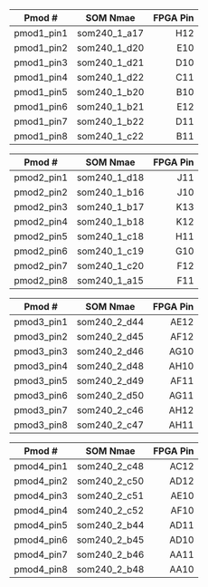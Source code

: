 | Pmod #  |  SOM Nmae      |  FPGA Pin |
|----------|:-------------:|------:|
| pmod1_pin1 | som240_1_a17 | H12 | 
| pmod1_pin2 | som240_1_d20 | E10 | 
| pmod1_pin3 | som240_1_d21 | D10 | 
| pmod1_pin4 | som240_1_d22 | C11 | 
| pmod1_pin5 | som240_1_b20 | B10 | 
| pmod1_pin6 | som240_1_b21 | E12 | 
| pmod1_pin7 | som240_1_b22 | D11 | 
| pmod1_pin8 | som240_1_c22 | B11 | 

| Pmod #  |      SOM Nmae      |  FPGA Pin |
|----------|:-------------:|------:|
| pmod2_pin1 | som240_1_d18 | J11 | 
| pmod2_pin2 | som240_1_b16 | J10 | 
| pmod2_pin3 | som240_1_b17 | K13 | 
| pmod2_pin4 | som240_1_b18 | K12 | 
| pmod2_pin5 | som240_1_c18 | H11 | 
| pmod2_pin6 | som240_1_c19 | G10 | 
| pmod2_pin7 | som240_1_c20 | F12 | 
| pmod2_pin8 | som240_1_a15 | F11 | 

| Pmod #  |      SOM Nmae      |  FPGA Pin |
|----------|:-------------:|------:|
| pmod3_pin1 | som240_2_d44 | AE12 | 
| pmod3_pin2 | som240_2_d45 | AF12 | 
| pmod3_pin3 | som240_2_d46 | AG10 | 
| pmod3_pin4 | som240_2_d48 | AH10 | 
| pmod3_pin5 | som240_2_d49 | AF11 | 
| pmod3_pin6 | som240_2_d50 | AG11 | 
| pmod3_pin7 | som240_2_c46 | AH12 | 
| pmod3_pin8 | som240_2_c47 | AH11 | 

| Pmod #  |      SOM Nmae      |  FPGA Pin |
|----------|:-------------:|------:|
| pmod4_pin1 | som240_2_c48 | AC12 | 
| pmod4_pin2 | som240_2_c50 | AD12 | 
| pmod4_pin3 | som240_2_c51 | AE10 | 
| pmod4_pin4 | som240_2_c52 | AF10 | 
| pmod4_pin5 | som240_2_b44 | AD11 | 
| pmod4_pin6 | som240_2_b45 | AD10 | 
| pmod4_pin7 | som240_2_b46 | AA11 | 
| pmod4_pin8 | som240_2_b48 | AA10 | 
